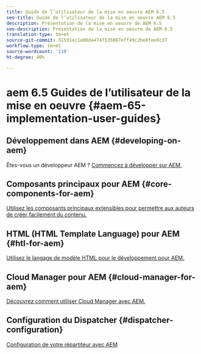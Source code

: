 ```yaml
---
title: Guide de l’utilisateur de la mise en oeuvre AEM 6.5
seo-title: Guide de l’utilisateur de la mise en oeuvre AEM 6.5
description: Présentation de la mise en oeuvre de AEM 6.5
seo-description: Présentation de la mise en oeuvre de AEM 6.5
translation-type: tm+mt
source-git-commit: 315d1ac1a00da474f535087eff49c2be8fee8c37
workflow-type: tm+mt
source-wordcount: '119'
ht-degree: 40%

---
```



# aem 6.5 Guides de l’utilisateur de la mise en oeuvre {#aem-65-implementation-user-guides}

## Développement dans AEM {#developing-on-aem}

Êtes-vous un développeur AEM ? [Commencez à développer sur AEM.](/help/sites-developing/home.md)

## Composants principaux pour AEM {#core-components-for-aem}

[Utilisez les composants principaux extensibles pour permettre aux auteurs de créer facilement du contenu.](https://docs.adobe.com/content/help/fr-FR/experience-manager-core-components/using/introduction.html)

## HTML (HTML Template Language) pour AEM {#htl-for-aem}

[Utilisez le langage de modèle HTML pour le développement pour AEM.](https://docs.adobe.com/content/help/fr-FR/experience-manager-htl/using/overview.html)

## Cloud Manager pour AEM {#cloud-manager-for-aem}

[Découvrez comment utiliser Cloud Manager avec AEM.](https://docs.adobe.com/content/help/fr/experience-manager-cloud-manager/using/introduction-to-cloud-manager.html)

## Configuration du Dispatcher {#dispatcher-configuration}

[Configuration de votre répartiteur avec AEM](https://docs.adobe.com/content/help/fr-FR/experience-manager-dispatcher/using/dispatcher.html)
